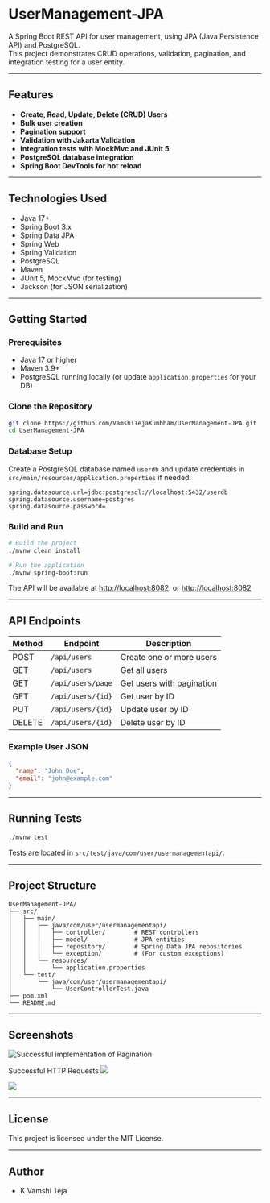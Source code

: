 # UserManagement-JPA

A Spring Boot REST API for user management, using JPA (Java Persistence API) and PostgreSQL.  
This project demonstrates CRUD operations, validation, pagination, and integration testing for a user entity.

---

## Features

- **Create, Read, Update, Delete (CRUD) Users**
- **Bulk user creation**
- **Pagination support**
- **Validation with Jakarta Validation**
- **Integration tests with MockMvc and JUnit 5**
- **PostgreSQL database integration**
- **Spring Boot DevTools for hot reload**

---

## Technologies Used

- Java 17+
- Spring Boot 3.x
- Spring Data JPA
- Spring Web
- Spring Validation
- PostgreSQL
- Maven
- JUnit 5, MockMvc (for testing)
- Jackson (for JSON serialization)

---

## Getting Started

### Prerequisites

- Java 17 or higher
- Maven 3.9+
- PostgreSQL running locally (or update `application.properties` for your DB)

### Clone the Repository

```bash
git clone https://github.com/VamshiTejaKumbham/UserManagement-JPA.git
cd UserManagement-JPA
```

### Database Setup

Create a PostgreSQL database named `userdb` and update credentials in `src/main/resources/application.properties` if needed:

```properties
spring.datasource.url=jdbc:postgresql://localhost:5432/userdb
spring.datasource.username=postgres
spring.datasource.password=
```

### Build and Run

```bash
# Build the project
./mvnw clean install

# Run the application
./mvnw spring-boot:run
```

The API will be available at [http://localhost:8082](http://localhost:8082). or [http://localhost:8082](http://localhost:8082)

---

## API Endpoints

| Method | Endpoint             | Description                    |
|--------|----------------------|--------------------------------|
| POST   | `/api/users`         | Create one or more users       |
| GET    | `/api/users`         | Get all users                  |
| GET    | `/api/users/page`    | Get users with pagination      |
| GET    | `/api/users/{id}`    | Get user by ID                 |
| PUT    | `/api/users/{id}`    | Update user by ID              |
| DELETE | `/api/users/{id}`    | Delete user by ID              |

### Example User JSON

```json
{
  "name": "John Doe",
  "email": "john@example.com"
}
```

---

## Running Tests

```bash
./mvnw test
```

Tests are located in `src/test/java/com/user/usermanagementapi/`.

---

## Project Structure

```
UserManagement-JPA/
├── src/
│   ├── main/
│   │   ├── java/com/user/usermanagementapi/
│   │   │   ├── controller/        # REST controllers
│   │   │   ├── model/             # JPA entities
│   │   │   ├── repository/        # Spring Data JPA repositories
│   │   │   └── exception/         # (For custom exceptions)
│   │   └── resources/
│   │       └── application.properties
│   └── test/
│       └── java/com/user/usermanagementapi/
│           └── UserControllerTest.java
├── pom.xml
└── README.md
```

---

## Screenshots

![Successful implementation of Pagination](https://github.com/user-attachments/assets/47d10b5e-2464-4170-9aa7-bc1125a87f33)

Successful HTTP Requests
![](https://github.com/user-attachments/assets/94a51873-8d9e-4bdd-a33c-f60632f5ccb4)

![](https://github.com/user-attachments/assets/2b857ff7-ef0c-4692-95c3-959a1fb3d2c1)


---

## License

This project is licensed under the MIT License.

---

## Author

-  K Vamshi Teja
